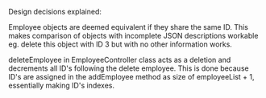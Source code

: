 Design decisions explained:

Employee objects are deemed equivalent if they share the same ID. This makes comparison of objects with incomplete JSON descriptions workable eg. delete
this object with ID 3 but with no other information works.

deleteEmployee in EmployeeController class acts as a deletion and decrements all ID's following the delete employee.
This is done because ID's are assigned in the addEmployee method as size of employeeList + 1, essentially making ID's indexes.